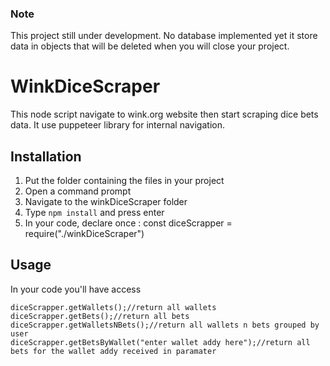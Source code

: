 ### Note
This project still under development. No database implemented yet it store data in objects that will be deleted when you will close your project.

# WinkDiceScraper
This node script navigate to wink.org website then start scraping dice bets data. 
It use puppeteer library for internal navigation.

## Installation

1. Put the folder containing the files in your project
2. Open a command prompt
3. Navigate to the winkDiceScraper folder
4. Type `npm install` and press enter
5. In your code, declare once : const diceScrapper = require("./winkDiceScraper")

## Usage
In your code you'll have access 
```
diceScrapper.getWallets();//return all wallets
diceScrapper.getBets();//return all bets
diceScrapper.getWalletsNBets();//return all wallets n bets grouped by user
diceScrapper.getBetsByWallet("enter wallet addy here");//return all bets for the wallet addy received in paramater
````
